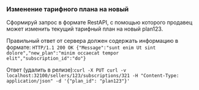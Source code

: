 ### Изменение тарифного плана на новый

Сформируй запрос в формате RestAPI, с помощью которого продавец может изменить текущий тарифный план на новый plan123.

Правильный ответ от сервера должен содержать информацию в формате:
`
HTTP/1.1 200 OK
{"Message":"sunt enim Ut sint dolore","new_plan":"minim occaecat tempor elit","subscription_id":"do"}
`

Ответ (удалить в релизе):`curl -X PUT curl -v localhost:32100/sellers/123/subscriptions/321 -H "Content-Type: application/json" -d '{"plan_id": "plan123"}'`